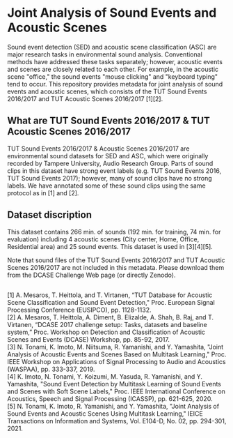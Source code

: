 # Joint Analysis of Sound Events and Acoustic Scenes

Sound event detection (SED) and acoustic scene classification (ASC) are major research tasks in environmental sound analysis. Conventional methods have addressed these tasks separately; however, acoustic events and scenes are closely related to each other. For example, in the acoustic scene "office," the sound events "mouse clicking" and "keyboard typing" tend to occur. This repository provides metadata for joint analysis of sound events and acoustic scenes, which consists of the TUT Sound Events 2016/2017 and TUT Acoustic Scenes 2016/2017 [1][2].

## What are TUT Sound Events 2016/2017 & TUT Acoustic Scenes 2016/2017

TUT Sound Events 2016/2017 & Acoustic Scenes 2016/2017 are environmental sound datasets for SED and ASC, which were originally recorded by Tampere University, Audio Research Group. Parts of sound clips in this dataset have strong event labels (e.g. TUT Sound Events 2016, TUT Sound Events 2017); however, many of sound clips have no strong labels. We have annotated some of these sound clips using the same protocol as in [1] and [2]. 

## Dataset discription

This dataset contains 266 min. of sounds (192 min. for training, 74 min. for evaluation) including 4 acoustic scenes (City center, Home, Office, Residential area) and 25 sound events. This dataset is used in [3][4][5]. 

Note that sound files of the TUT Sound Events 2016/2017 and TUT Acoustic Scenes 2016/2017 are not included in this metadata. Please download them from the DCASE Challenge Web page (or directly Zenodo).

##

[1]  A. Mesaros, T. Heittola, and T. Virtanen, “TUT Database for Acoustic Scene Classification and Sound Event Detection," Proc. European Signal Processing Conference (EUSIPCO), pp. 1128-1132.  
[2]  A. Mesaros, T. Heittola, A. Diment, B. Elizalde, A. Shah, B. Raj, and T. Virtanen, “DCASE 2017 challenge setup: Tasks, datasets and baseline system,” Proc. Workshop on Detection and Classification of Acoustic Scenes and Events (DCASE) Workshop, pp. 85-92, 2017.   
[3] N. Tonami, K. Imoto, M. Niitsuma, R. Yamanishi, and Y. Yamashita, "Joint Analysis of Acoustic Events and Scenes Based on Multitask Learning," Proc. IEEE Workshop on Applications of Signal Processing to Audio and Acoustics (WASPAA), pp. 333-337, 2019.  
[4] K. Imoto, N. Tonami, Y. Koizumi, M. Yasuda, R. Yamanishi, and Y. Yamashita, "Sound Event Detection by Multitask Learning of Sound Events and Scenes with Soft Scene Labels," Proc. IEEE International Conference on Acoustics, Speech and Signal Processing (ICASSP), pp. 621-625, 2020.  
[5] N. Tonami, K. Imoto, R. Yamanishi, and Y. Yamashita, "Joint Analysis of Sound Events and Acoustic Scenes Using Multitask Learning," IEICE Transactions on Information and Systems, Vol. E104-D, No. 02, pp. 294-301, 2021.
